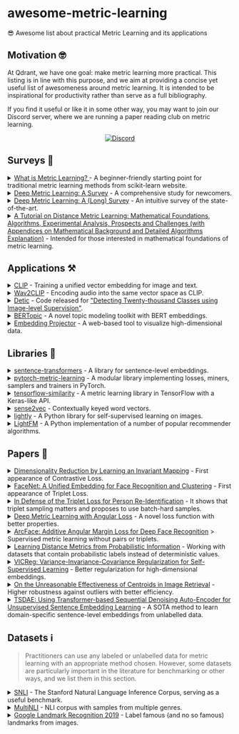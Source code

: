 # awesome-metric-learning
😎 Awesome list about practical Metric Learning and its applications

## Motivation 🤓
At Qdrant, we have one goal: make metric learning more practical. This listing is in line with this purpose, and we aim at providing a concise yet useful list of awesomeness around metric learning. It is intended to be inspirational for productivity rather than serve as a full bibliography.

If you find it useful or like it in some other way, you may want to join our Discord server, where we are running a paper reading club on metric learning.

<p align=center>
    <a href="https://discord.gg/tdtYvXjC4h"><img src="https://img.shields.io/badge/Discord-Qdrant-5865F2.svg?logo=discord" alt="Discord"></a>
</p>


## Surveys 📖

<details>
<summary><a href='http://contrib.scikit-learn.org/metric-learn/introduction.html'>What is Metric Learning? </a> - A beginner-friendly starting point for traditional metric learning methods from scikit-learn website.</summary>

> It has proceeding guides for [supervised](http://contrib.scikit-learn.org/metric-learn/supervised.html), [weakly supervised](http://contrib.scikit-learn.org/metric-learn/weakly_supervised.html) and [unsupervised](http://contrib.scikit-learn.org/metric-learn/unsupervised.html) metric learning algorithms in [`metric_learn`](http://contrib.scikit-learn.org/metric-learn/metric_learn.html) package.
</details>

<details>
<summary><a href="https://www.mdpi.com/2073-8994/11/9/1066/htm">Deep Metric Learning: A Survey</a> - A comprehensive 
study for newcomers.</summary>

> Factors such as sampling strategies, distance metrics, and network structures are systematically analyzed by comparing the quantitative results of the methods.
</details>

<details>
<summary><a href="https://hav4ik.github.io/articles/deep-metric-learning-survey">Deep Metric Learning: A (Long) Survey</a> - An intuitive survey of the state-of-the-art.</summary>

> It discusses the need for metric learning, old and state-of-the-art approaches, and some real-world use cases.
</details>

<details>
<summary><a href="https://arxiv.org/abs/1812.05944">A Tutorial on Distance Metric Learning: Mathematical Foundations, Algorithms, Experimental Analysis, Prospects and Challenges (with Appendices on Mathematical Background and Detailed Algorithms Explanation)</a> - Intended for those interested in mathematical foundations of metric learning.</summary>

</details>


## Applications ⚒️

<details>
<summary><a href="https://github.com/openai/CLIP">CLIP</a> - Training a unified vector embedding for image and text.</summary>

> CLIP offers state-of-the-art zero-shot image classification and image retrieval with a natural language query. See [demo](https://colab.research.google.com/github/openai/clip/blob/master/notebooks/Interacting_with_CLIP.ipynb).
</details>

<details>
<summary><a href="https://github.com/descriptinc/lyrebird-wav2clip">Wav2CLIP</a> - Encoding audio into the same vector 
space as CLIP.</summary>

> This work achieves zero-shot classification and cross-modal audio retrieval from natural language queries.
</details>

<details>
<summary><a href="https://github.com/facebookresearch/Detic">Detic</a> - Code released for <a href="https://arxiv.org/abs/2201.02605">"Detecting Twenty-thousand Classes using Image-level Supervision"</a>.</summary>

> It is an open-class object detector to detect any label encoded by CLIP without finetuning. See [demo](https://huggingface.co/spaces/akhaliq/Detic).
</details>

<details>
<summary><a href="https://github.com/MaartenGr/BERTopic">BERTopic</a> - A novel topic modeling toolkit with BERT 
embeddings.</summary>

> It leverages HuggingFace Transformers and c-TF-IDF to create dense clusters allowing for easily interpretable topics while keeping important words in the topic descriptions. It supports guided, (semi-) supervised, and dynamic topic modeling beautiful visualizations.
</details>

<details>
<summary><a href="https://projector.tensorflow.org/">Embedding Projector</a> - A web-based tool to visualize 
high-dimensional data.</summary>

> It supports UMAP, T-SNE, PCA, or custom techniques to analyze embeddings of encoders.
</details>


## Libraries 🧰

<details>
<summary><a href="https://github.com/UKPLab/sentence-transformers">sentence-transformers</a> - A library for 
sentence-level embeddings.</summary>

> Developed on top of the well-known [Transformers](https://github.com/huggingface/transformers) library, it provides an easy way to finetune Transformer-based models to obtain sequence-level embeddings.
</details>

<details>
<summary><a href="https://github.com/KevinMusgrave/pytorch-metric-learning">pytorch-metric-learning</a> - A modular library implementing losses, miners, samplers and trainers in PyTorch.</summary>

</details>

<details>
<summary><a href="https://github.com/tensorflow/similarity">tensorflow-similarity</a> - A metric learning library in 
TensorFlow with a Keras-like API.</summary>

> It provides support for self-supervised contrastive learning and state-of-the-art methods such as SimCLR, SimSian, and Barlow Twins.
</details>

<details>
<summary><a href="https://github.com/explosion/sense2vec">sense2vec</a> - Contextually keyed word vectors.</summary>

> A PyTorch library to train and inference with contextually-keyed word vectors augmented with part-of-speech tags to achieve multi-word queries.
</details>

<details>
<summary><a href="https://github.com/lightly-ai/lightly">lightly</a> - A Python library for self-supervised learning on images.</summary>

> A PyTorch library to efficiently train self-supervised computer vision models with state-of-the-art techniques such as SimCLR, SimSian, Barlow Twins, BYOL, among others.
</details>

<details>
<summary><a href="https://github.com/lyst/lightfm">LightFM</a> - A Python implementation of a number of popular 
recommender algorithms.</summary>

> It supports incorporating user and item features to the traditional matrix factorization. It represents users and items as a sum of the latent representations of their features, thus achieving a better generalization.
</details>

## Papers 🔬
<details>
<summary><a href="http://yann.lecun.com/exdb/publis/pdf/hadsell-chopra-lecun-06.pdf">Dimensionality Reduction by 
Learning an Invariant Mapping</a> - First appearance of Contrastive Loss.</summary>

> Published by Yann Le Cun et al. (2005), its main focus was on dimensionality reduction. However, the method proposed has excellent properties for metric learning such as preserving neighbourhood relationships and generalization to unseen data, and it has extensive applications with a great number of variations ever since. It is advised that you read [this great post](https://medium.com/@maksym.bekuzarov/losses-explained-contrastive-loss-f8f57fe32246) to better understand its importance for metric learning.
</details>

<details>
<summary><a href="https://arxiv.org/abs/1503.03832">FaceNet: A Unified Embedding for Face Recognition and Clustering</a> - First appearance of Triplet Loss.</summary>

> The paper introduces Triplet Loss, which can be seen as the "ImageNet moment" for deep metric learning. It is still one of the state-of-the-art methods and has a great number of applications in almost any data modality.
</details>

<details>
<summary><a href="https://arxiv.org/abs/1703.07737">In Defense of the Triplet Loss for Person Re-Identification</a> - It shows that triplet sampling matters and proposes to use batch-hard samples.</summary>

</details>

<details>
<summary><a href="https://arxiv.org/abs/1708.01682">Deep Metric Learning with Angular Loss</a> - A novel loss function 
with better properties.</summary>

> It provides scale invariance, robustness against feature variance, and better convergence than Contrastive and Triplet Loss.
</details>

<details>
<summary><a href="https://arxiv.org/abs/1801.07698">ArcFace: Additive Angular Margin Loss for Deep Face Recognition</a> 
> Supervised metric learning without pairs or triplets.</summary>

> Although it is originally designed for the face recognition task, this loss function achieves state-of-the-art results in many other metric learning problems with a simpler and faster data feeding. It is also robust against unclean and unbalanced data when modified with sub-centers and a dynamic margin.
</details>

<details>
<summary><a href="https://cse.buffalo.edu/~lusu/papers/TKDD2020.pdf">Learning Distance Metrics from Probabilistic Information</a> - Working with datasets that contain probabilistic labels instead of deterministic values.</summary>

</details>

<details>
<summary><a href="https://arxiv.org/abs/2105.04906">VICReg: Variance-Invariance-Covariance Regularization for 
Self-Supervised Learning</a> - Better regularization for high-dimensional embeddings.</summary>

> The paper introduces a method that explicitly avoids the collapse problem in high dimensions with a simple regularization term on the variance of the embeddings along each dimension individually. This new term can be incorporated into other methods to stabilize the training and performance improvements.
</details>

<details>
<summary><a href="https://arxiv.org/abs/2104.13643">On the Unreasonable Effectiveness of Centroids in Image Retrieval</a> - Higher robustness against outliers with better efficiency.</summary>

> The paper proposes using the mean centroid representation during training and retrieval for robustness against outliers and more stable features. It further reduces retrieval time and storage requirements, making it suitable for production deployments.
</details>

<details>
<summary><a href="https://arxiv.org/abs/2104.06979">TSDAE: Using Transformer-based Sequential Denoising Auto-Encoder for Unsupervised Sentence Embedding Learning</a> - A SOTA method to learn domain-specific sentence-level embeddings from unlabelled data.</summary>

</details>


## Datasets ℹ️
> Practitioners can use any labeled or unlabelled data for metric learning with an appropriate method chosen. However, some datasets are particularly important in the literature for benchmarking or other ways, and we list them in this section.

<details>
<summary><a href="https://nlp.stanford.edu/projects/snli/">SNLI</a> - The Stanford Natural Language Inference Corpus, 
serving as a useful benchmark.</summary>

> The dataset contains pairs of sentences labeled as `contradiction`, `entailment`, and `neutral` regarding semantic relationships. Useful to train semantic search models in metric learning.
</details>

<details>
<summary><a href="https://cims.nyu.edu/~sbowman/multinli/">MultiNLI</a> - NLI corpus with samples from multiple genres.</summary>

> Modeled on the SNLI corpus, the dataset contains sentence pairs from various genres of spoken and written text, and it also offers a distinctive cross-genre generalization evaluation.
</details>

<details>
<summary><a href="https://www.kaggle.com/c/landmark-recognition-2019">Google Landmark Recognition 2019</a> - Label famous (and no so famous) landmarks from images.</summary>

> Shared as a part of a Kaggle competition by Google, this dataset is more diverse and thus more interesting than the first version.
</details>
